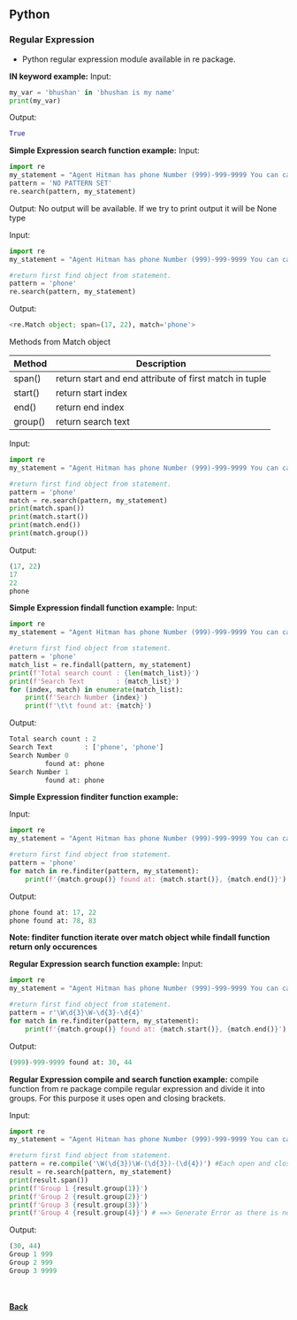 ## Python
### Regular Expression
 - Python regular expression module available in re package.

**IN keyword example:**
Input:
```python
my_var = 'bhushan' in 'bhushan is my name'
print(my_var)
```
Output:
```python
True
```

**Simple Expression search function example:**
Input:
```python
import re
my_statement = "Agent Hitman has phone Number (999)-999-9999 You can call at any time on this phone number!!!"
pattern = 'NO PATTERN SET'
re.search(pattern, my_statement)
```
Output: No output will be available. If we try to print output it will be None type

Input:
```python
import re
my_statement = "Agent Hitman has phone Number (999)-999-9999 You can call at any time on this phone number!!!"

#return first find object from statement.
pattern = 'phone'
re.search(pattern, my_statement)
```
Output:
```python
<re.Match object; span=(17, 22), match='phone'>
```
Methods from Match object

| Method | Description |
| --- | --- |
| span() | return start and end attribute of first match in tuple |
| start() | return start index |
| end() | return end index |
| group() | return search text |

Input:
```python
import re
my_statement = "Agent Hitman has phone Number (999)-999-9999 You can call at any time on this phone number!!!"

#return first find object from statement.
pattern = 'phone'
match = re.search(pattern, my_statement)
print(match.span())
print(match.start())
print(match.end())
print(match.group())
```
Output:
```python
(17, 22)
17
22
phone
```

**Simple Expression findall function example:**
Input:
```python
import re
my_statement = "Agent Hitman has phone Number (999)-999-9999 You can call at any time on this phone number!!!"

#return first find object from statement.
pattern = 'phone'
match_list = re.findall(pattern, my_statement)
print(f'Total search count : {len(match_list)}')
print(f'Search Text        : {match_list}')
for (index, match) in enumerate(match_list):
    print(f'Search Number {index}')
    print(f'\t\t found at: {match}')
```
Output:
```python
Total search count : 2
Search Text        : ['phone', 'phone']
Search Number 0
		 found at: phone
Search Number 1
		 found at: phone
```

**Simple Expression finditer function example:**

Input:
```python
import re
my_statement = "Agent Hitman has phone Number (999)-999-9999 You can call at any time on this phone number!!!"

#return first find object from statement.
pattern = 'phone'
for match in re.finditer(pattern, my_statement):
    print(f'{match.group()} found at: {match.start()}, {match.end()}')
```
Output:
```python
phone found at: 17, 22
phone found at: 78, 83
```

**Note: finditer function iterate over match object while findall function return only occurences**

**Regular Expression search function example:**
Input:
```python
import re
my_statement = "Agent Hitman has phone Number (999)-999-9999 You can call at any time on this phone number!!!"

#return first find object from statement.
pattern = r'\W\d{3}\W-\d{3}-\d{4}'
for match in re.finditer(pattern, my_statement):
    print(f'{match.group()} found at: {match.start()}, {match.end()}')
```
Output:
```python
(999)-999-9999 found at: 30, 44
```

**Regular Expression compile and search function example:**
compile function from re package compile regular expression and divide it into groups. For this purpose it uses open and closing brackets.

Input:
```python
import re
my_statement = "Agent Hitman has phone Number (999)-999-9999 You can call at any time on this phone number!!!"

#return first find object from statement.
pattern = re.compile('\W(\d{3})\W-(\d{3})-(\d{4})') #Each open and closing bracket represent group.
result = re.search(pattern, my_statement)
print(result.span())
print(f'Group 1 {result.group(1)}')
print(f'Group 2 {result.group(2)}')
print(f'Group 3 {result.group(3)}')
print(f'Group 4 {result.group(4)}') # ==> Generate Error as there is no 4th group available
```
Output:
```python
(30, 44)
Group 1 999
Group 2 999
Group 3 9999
```


<br/><br/>
[<i class="fa fa-arrow-left"></i> **Back**](../)
